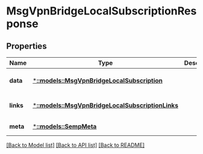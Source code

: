 # MsgVpnBridgeLocalSubscriptionResponse

## Properties
Name | Type | Description | Notes
------------ | ------------- | ------------- | -------------
**data** | [***::models::MsgVpnBridgeLocalSubscription**](MsgVpnBridgeLocalSubscription.md) |  | [optional] [default to null]
**links** | [***::models::MsgVpnBridgeLocalSubscriptionLinks**](MsgVpnBridgeLocalSubscriptionLinks.md) |  | [optional] [default to null]
**meta** | [***::models::SempMeta**](SempMeta.md) |  | [default to null]

[[Back to Model list]](../README.md#documentation-for-models) [[Back to API list]](../README.md#documentation-for-api-endpoints) [[Back to README]](../README.md)


